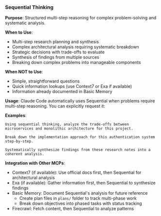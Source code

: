 ### Sequential Thinking

**Purpose**: Structured multi-step reasoning for complex problem-solving and systematic analysis.

**When to Use**:

- Multi-step research planning and synthesis
- Complex architectural analysis requiring systematic breakdown
- Strategic decisions with trade-offs to evaluate
- Synthesis of findings from multiple sources
- Breaking down complex problems into manageable components

**When NOT to Use**:

- Simple, straightforward questions
- Quick information lookups (use Context7 or Exa if available)
- Information already documented in Basic Memory

**Usage**: Claude Code automatically uses Sequential when problems require multi-step reasoning. You can explicitly request it:

**Examples**:

```
Using sequential thinking, analyze the trade-offs between microservices and monolithic architecture for this project.

Break down the implementation approach for this authentication system step-by-step.

Systematically synthesize findings from these research notes into a coherent analysis.
```

**Integration with Other MCPs**:

- Context7 (if available): Use official docs first, then Sequential for architectural analysis
- Exa (if available): Gather information first, then Sequential to synthesize findings
- Basic Memory: Document Sequential's analysis for future reference
  - Create plan files in `plans/` folder to track multi-phase work
  - Break down objectives into phased tasks with status tracking
- Firecrawl: Fetch content, then Sequential to analyze patterns
